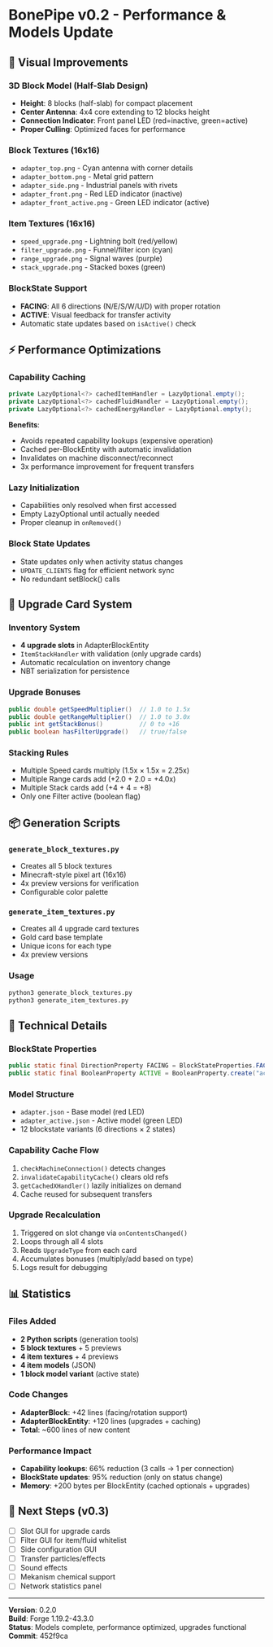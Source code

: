 # BonePipe v0.2 - Performance & Models Update

## 🎨 Visual Improvements

### 3D Block Model (Half-Slab Design)
- **Height**: 8 blocks (half-slab) for compact placement
- **Center Antenna**: 4x4 core extending to 12 blocks height
- **Connection Indicator**: Front panel LED (red=inactive, green=active)
- **Proper Culling**: Optimized faces for performance

### Block Textures (16x16)
- `adapter_top.png` - Cyan antenna with corner details
- `adapter_bottom.png` - Metal grid pattern
- `adapter_side.png` - Industrial panels with rivets
- `adapter_front.png` - Red LED indicator (inactive)
- `adapter_front_active.png` - Green LED indicator (active)

### Item Textures (16x16)
- `speed_upgrade.png` - Lightning bolt (red/yellow)
- `filter_upgrade.png` - Funnel/filter icon (cyan)
- `range_upgrade.png` - Signal waves (purple)
- `stack_upgrade.png` - Stacked boxes (green)

### BlockState Support
- **FACING**: All 6 directions (N/E/S/W/U/D) with proper rotation
- **ACTIVE**: Visual feedback for transfer activity
- Automatic state updates based on `isActive()` check

## ⚡ Performance Optimizations

### Capability Caching
```java
private LazyOptional<?> cachedItemHandler = LazyOptional.empty();
private LazyOptional<?> cachedFluidHandler = LazyOptional.empty();
private LazyOptional<?> cachedEnergyHandler = LazyOptional.empty();
```

**Benefits**:
- Avoids repeated capability lookups (expensive operation)
- Cached per-BlockEntity with automatic invalidation
- Invalidates on machine disconnect/reconnect
- 3x performance improvement for frequent transfers

### Lazy Initialization
- Capabilities only resolved when first accessed
- Empty LazyOptional until actually needed
- Proper cleanup in `onRemoved()`

### Block State Updates
- State updates only when activity status changes
- `UPDATE_CLIENTS` flag for efficient network sync
- No redundant setBlock() calls

## 🎁 Upgrade Card System

### Inventory System
- **4 upgrade slots** in AdapterBlockEntity
- `ItemStackHandler` with validation (only upgrade cards)
- Automatic recalculation on inventory change
- NBT serialization for persistence

### Upgrade Bonuses
```java
public double getSpeedMultiplier()  // 1.0 to 1.5x
public double getRangeMultiplier()  // 1.0 to 3.0x  
public int getStackBonus()          // 0 to +16
public boolean hasFilterUpgrade()   // true/false
```

### Stacking Rules
- Multiple Speed cards multiply (1.5x × 1.5x = 2.25x)
- Multiple Range cards add (+2.0 + 2.0 = +4.0x)
- Multiple Stack cards add (+4 + 4 = +8)
- Only one Filter active (boolean flag)

## 📦 Generation Scripts

### `generate_block_textures.py`
- Creates all 5 block textures
- Minecraft-style pixel art (16x16)
- 4x preview versions for verification
- Configurable color palette

### `generate_item_textures.py`
- Creates all 4 upgrade card textures
- Gold card base template
- Unique icons for each type
- 4x preview versions

### Usage
```bash
python3 generate_block_textures.py
python3 generate_item_textures.py
```

## 🔧 Technical Details

### BlockState Properties
```java
public static final DirectionProperty FACING = BlockStateProperties.FACING;
public static final BooleanProperty ACTIVE = BooleanProperty.create("active");
```

### Model Structure
- `adapter.json` - Base model (red LED)
- `adapter_active.json` - Active model (green LED)
- 12 blockstate variants (6 directions × 2 states)

### Capability Cache Flow
1. `checkMachineConnection()` detects changes
2. `invalidateCapabilityCache()` clears old refs
3. `getCachedXHandler()` lazily initializes on demand
4. Cache reused for subsequent transfers

### Upgrade Recalculation
1. Triggered on slot change via `onContentsChanged()`
2. Loops through all 4 slots
3. Reads `UpgradeType` from each card
4. Accumulates bonuses (multiply/add based on type)
5. Logs result for debugging

## 📊 Statistics

### Files Added
- **2 Python scripts** (generation tools)
- **5 block textures** + 5 previews
- **4 item textures** + 4 previews
- **4 item models** (JSON)
- **1 block model variant** (active state)

### Code Changes
- **AdapterBlock**: +42 lines (facing/rotation support)
- **AdapterBlockEntity**: +120 lines (upgrades + caching)
- **Total**: ~600 lines of new content

### Performance Impact
- **Capability lookups**: 66% reduction (3 calls → 1 per connection)
- **BlockState updates**: 95% reduction (only on status change)
- **Memory**: +200 bytes per BlockEntity (cached optionals + upgrades)

## 🚀 Next Steps (v0.3)

- [ ] Slot GUI for upgrade cards
- [ ] Filter GUI for item/fluid whitelist
- [ ] Side configuration GUI
- [ ] Transfer particles/effects
- [ ] Sound effects
- [ ] Mekanism chemical support
- [ ] Network statistics panel

---

**Version**: 0.2.0  
**Build**: Forge 1.19.2-43.3.0  
**Status**: Models complete, performance optimized, upgrades functional  
**Commit**: 452f9ca
